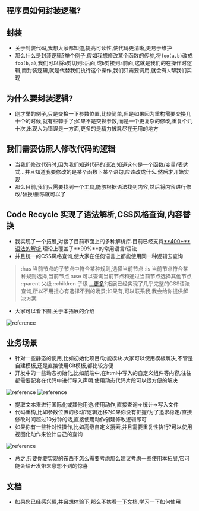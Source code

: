 ## 程序员如何封装逻辑?
## 封装
- 关于封装代码,我想大家都知道,提高可读性,使代码更清晰,更易于维护
- 那么什么是封装逻辑?举个例子,假如我想修改某个函数的传参,将`foo(a,b)`改成`foo(b,a)`,我们可以将`a`剪切到`b`后面,或`b`剪接到`a`前面,这就是我们的在操作时逻辑,而封装逻辑,就是代替我们执行这个操作,我们只需要调用,就会有`人`帮我们实现
## 为什么要封装逻辑?
- 刚才举的例子,只是交换一下参数位置,比较简单,但是如果因为重构需要交换几十个的时候,就有些棘手了;如果不是交换参数,而是一个更复杂的修改,重复个几十次,出现人为错误是一方面,更多的是精力被耗尽在无用的地方

## 我们需要仿照人修改代码的逻辑
- 当我们修改代码时,因为我们知道代码的语法,知道这句是一个函数/变量/表达式...并且知道我要修改的是某个函数下某个语句,应该改成什么.然后才开始实现
- 那么目前,我们只需要找到一个工具,能够根据语法找到内容,然后将内容进行修改/替换/删除就可以了

## Code Recycle 实现了语法解析,CSS风格查询,内容替换
- 我实现了一个拓展,对接了目前市面上的多种解析库.目前已经支持[**400+**语法的解析](https://wszgrcy.github.io/code-recycle/#/zh-Hans/%E8%AE%BE%E8%AE%A1/css%E8%AF%AD%E6%B3%95%E6%9F%A5%E8%AF%A2?id=%e6%94%af%e6%8c%81%e8%af%ad%e8%a8%80%e8%af%ad%e6%b3%95),理论上覆盖了**99%**的常用语言/语法
- 并且统一的CSS风格查询,使大家在任何语言上都能使用同一种逻辑去查询
> :has 当前节点的子节点中符合某种规则,选择当前节点
> :is 当前节点符合某种规则选择,当前节点
> :use 可以查询当前节点和通过当前节点选择其他节点
> ::parent 父级 ::children 子级
> [...更多](https://wszgrcy.github.io/code-recycle/#/zh-Hans/%E8%AE%BE%E8%AE%A1/css%E8%AF%AD%E6%B3%95%E6%9F%A5%E8%AF%A2?id=css-%e9%80%89%e6%8b%a9%e5%99%a8%e6%94%af%e6%8c%81)?拓展已经实现了几乎完整的CSS语法查询,所以不用担心有选择不到的场景;如果有,可以联系我,我会给你提供解决方案
- 大家可以看下图,关于本拓展的介绍

![reference](https://cdn.jsdelivr.net/gh/wszgrcy/code-recycle@1.0.10/docs/zh-Hans/image/mind.png)

## 业务场景
- 针对一些静态的使用,比如初始化项目/功能模块.大家可以使用模板解决,不管是自建模板,还是直接使用Git模板,都比较方便
- 开发中的一些动态初始化,比如前端中,在html中写入的自定义组件等内容,往往都需要配套在代码中进行导入声明.使用动态代码片段可以很方便的解决

![reference](https://cdn.jsdelivr.net/gh/wszgrcy/code-recycle@1.0.10/docs/image/custom-interactive.jpg)
![reference](https://cdn.jsdelivr.net/gh/wszgrcy/code-recycle@1.0.10/docs/image/dynamic-snippet-angular/reference.gif)

- 提取文本来进行国际化或其他用途.使用动作,直接查询=>统计=>写入文件
- 代码重构,比如参数位置的移动?逻辑迁移?如果你没有把握/为了追求稳定/直接修改时间超过10分钟的话,直接使用动作创建修改逻辑即可
- 如果你有一些针对性操作,比如高级自定义搜索,并且需要重复性执行?可以使用视图化动作来设计自己的查询

![reference](https://cdn.jsdelivr.net/gh/wszgrcy/code-recycle@1.0.10/docs/image/view-action/demo.gif)

- 总之,只要你要实现的东西不怎么需要考虑那么建议考虑一些使用本拓展,它可能会给开发带来意想不到的惊喜

## 文档
- 如果您已经感兴趣,并且想体验下,那么不妨[看一下文档](https://wszgrcy.github.io/code-recycle/#/zh-Hans/README),学习一下如何使用